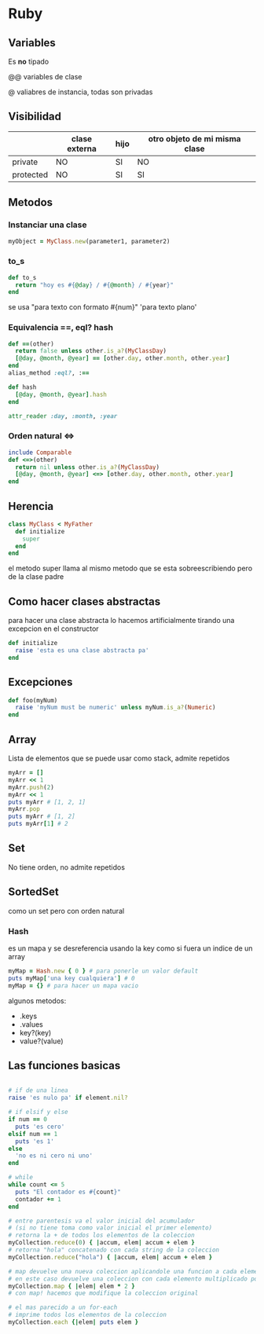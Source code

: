 # Ruby

## Variables

Es **no** tipado

@@ variables de clase

@ valiabres de instancia, todas son privadas


## Visibilidad


|           | clase externa | hijo | otro objeto de mi misma clase |
|-----------|---------------|------|-------------------------------|
| private   | NO            | SI   | NO                            |
| protected | NO            | SI   | SI                            |


## Metodos

### Instanciar una clase

```ruby
myObject = MyClass.new(parameter1, parameter2)
```

### to_s

````ruby
def to_s
  return "hoy es #{@day} / #{@month} / #{year}"
end
````

se usa "para texto con formato #{num}" 'para texto plano'

### Equivalencia ==, eql? hash

````ruby
def ==(other)
  return false unless other.is_a?(MyClassDay)
  [@day, @month, @year] == [other.day, other.month, other.year]
end
alias_method :eql?, :==

def hash
  [@day, @month, @year].hash
end

attr_reader :day, :month, :year
````

### Orden natural <=>
```ruby
include Comparable
def <=>(other)
  return nil unless other.is_a?(MyClassDay)
  [@day, @month, @year] <=> [other.day, other.month, other.year]
end
```

## Herencia

```ruby
class MyClass < MyFather
  def initialize
    super
  end
end
```

el metodo super llama al mismo metodo que se esta sobreescribiendo pero de la clase padre

## Como hacer clases abstractas

para hacer una clase abstracta lo hacemos artificialmente tirando una excepcion en 
el constructor

```ruby
def initialize
  raise 'esta es una clase abstracta pa'
end
```

## Excepciones

```ruby
def foo(myNum)
  raise 'myNum must be numeric' unless myNum.is_a?(Numeric)
end
```

## Array

Lista de elementos que se puede usar como stack, admite repetidos

```ruby
myArr = []
myArr << 1
myArr.push(2)
myArr << 1
puts myArr # [1, 2, 1]
myArr.pop
puts myArr # [1, 2]
puts myArr[1] # 2
```

## Set

No tiene orden, no admite repetidos

## SortedSet

como un set pero con orden natural

### Hash

es un mapa y se desreferencia usando la key como si fuera un indice de un array

```ruby
myMap = Hash.new { 0 } # para ponerle un valor default
puts myMap['una key cualquiera'] # 0
myMap = {} # para hacer un mapa vacio
```

algunos metodos:

* .keys
* .values
* key?(key)
* value?(value)

## Las funciones basicas

```ruby

# if de una linea
raise 'es nulo pa' if element.nil?

# if elsif y else
if num == 0
  puts 'es cero'
elsif num == 1
  puts 'es 1'
else
  'no es ni cero ni uno'
end

# while
while count <= 5 
  puts "El contador es #{count}"
  contador += 1  
end

# entre parentesis va el valor inicial del acumulador 
# (si no tiene toma como valor inicial el primer elemento)
# retorna la + de todos los elementos de la coleccion
myCollection.reduce(0) { |accum, elem| accum + elem } 
# retorna "hola" concatenado con cada string de la coleccion
myCollection.reduce("hola") { |accum, elem| accum + elem }

# map devuelve una nueva coleccion aplicandole una funcion a cada elemento
# en este caso devuelve una coleccion con cada elemento multiplicado por 2
myCollection.map { |elem| elem * 2 }
# con map! hacemos que modifique la coleccion original

# el mas parecido a un for-each
# imprime todos los elementos de la coleccion
myCollection.each {|elem| puts elem }




```